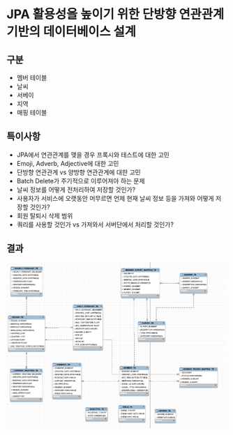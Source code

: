 # JPA 활용성을 높이기 위한 단방향 연관관계 기반의 데이터베이스 설계

## 구분
- 멤버 테이블
- 날씨
- 서베이
- 지역
- 매핑 테이블

## 특이사항
* JPA에서 연관관계를 맺을 경우 프록시와 테스트에 대한 고민
* Emoji, Adverb, Adjective에 대한 고민
* 단방향 연관관계 vs 양방향 연관관계에 대한 고민
* Batch Delete가 주기적으로 이루어져야 하는 문제
* 날씨 정보를 어떻게 전처리하여 저장할 것인가?
* 사용자가 서비스에 오랫동안 머무르면 언제 현재 날씨 정보 등을 가져와 어떻게 저장할 것인가?
* 회원 탈퇴시 삭제 범위
* 쿼리를 사용할 것인가 vs 가져와서 서버단에서 처리할 것인가?

## 결과
![dbtable](img/dbtable.png)
